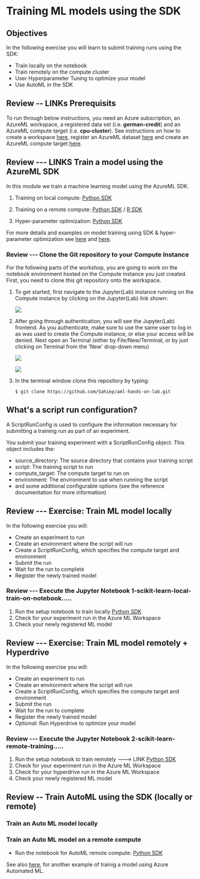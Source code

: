 # Training ML models using the SDK

## Objectives

In the following exercise you will learn to submit training runs using the SDK:
- Train locally on the notebook
- Train remotely on the compute cluster
- User Hyperparameter Tuning to optimize your model
- Use AutoML in the SDK

## Review -- LINKs Prerequisits

To run through below instructions, you need an Azure subscription, an AzureML workspace, a registered data set (i.e. **german-credit**) and an AzureML compute target (i.e. **cpu-cluster**). See instructions on how to create a workspace [here](../../../0-Setup/README.md), register an AzureML dataset [here](../../1-Concepts/2-Datastores-datasets/UI/README.md) and create an AzureML compute target [here](../../1-Concepts/0-Compute/UI/README.md).

## Review --- LINKS Train a model using the AzureML SDK

In this module we train a machine learning model using the AzureML SDK.

1. Training on local compute: [Python SDK](./Python/1-aml-training-and-hyperdrive/1-scikit-learn-local-training-on-notebook-plus-aml-ds-and-log/binayclassification-german-credit-notebook.ipynb) 

2. Training on a remote compute:  [Python SDK](./Python/1-aml-training-and-hyperdrive/2-scikit-learn-remote-training-on-aml-compute-plus-hyperdrive/binayclassification-german-credit-aml-compute-notebook.ipynb)  / [R SDK](./R/README.md)

3. Hyper-parameter optimization:  [Python SDK](./Python/1-aml-training-and-hyperdrive/2-scikit-learn-remote-training-on-aml-compute-plus-hyperdrive/binayclassification-german-credit-aml-compute-notebook.ipynb)

For more details and examples on model training using SDK & hyper-parameter optimization see [here](https://docs.microsoft.com/en-us/azure/machine-learning/tutorial-train-models-with-aml?view=azure-ml-py) and [here](https://docs.microsoft.com/en-us/azure/machine-learning/how-to-tune-hyperparameters?view=azure-ml-py).

### Review --- Clone the Git repository to your Compute Instance
For the following parts of the workshop, you are going to work on the notebook environment hosted on the Compute instance you just created. First, you need to clone this git repository onto the workspace.

1. To get started, first navigate to the Jupyter(Lab) instance running on the Compute instance by clicking on the Jupyter(Lab) link shown:

   ![](./media/computes_view.png)

  2. After going through authentication, you will see the Jupyter(Lab) frontend. As you authenticate, make sure to use the same user to log in as was used to create the Compute instance, or else your access will be denied. Next open an Terminal (either by File/New/Terminal, or by just clicking on Terminal from the 'New' drop-down menu)

     ![](./media/terminal_1.png)

     ![](./media/terminal_2.png)

3. In the terminal window clone this repository by typing:
   ```
   $ git clone https://github.com/Sahiep/aml-hands-on-lab.git
   ```

## What's a script run configuration?
A ScriptRunConfig is used to configure the information necessary for submitting a training run as part of an experiment.

You submit your training experiment with a ScriptRunConfig object. This object includes the:

* source_directory: The source directory that contains your training script
* script: The training script to run
* compute_target: The compute target to run on
* environment: The environment to use when running the script
* and some additional configurable options (see the reference documentation for more information)

## Review --- Exercise: Train ML model locally

In the following exercise you will:
- Create an experiment to run
- Create an environment where the script will run
- Create a ScriptRunConfig, which specifies the compute target and environment
- Submit the run
- Wait for the run to complete
- Register the newly trained model

### Review --- Execute the Jupyter Notebook 1-scikit-learn-local-train-on-notebook.....

1. Run the setup notebook to train locally [Python SDK](/sdk/local-compute/setup.ipynb) 
1. Check for your experiment run in the Azure ML Workspace
1. Check your newly registered ML model

## Review --- Exercise: Train ML model remotely + Hyperdrive

In the following exercise you will:
- Create an experiment to run
- Create an environment where the script will run
- Create a ScriptRunConfig, which specifies the compute target and environment
- Submit the run
- Wait for the run to complete
- Register the newly trained model
- *Optional*: Run Hyperdrive to optimize your model

### Review --- Execute the Jupyter Notebook 2-scikit-learn-remote-training.....

1. Run the setup notebook to train remotely ---> LINK [Python SDK](/sdk/local-compute/setup.ipynb) 
1. Check for your experiment run in the Azure ML Workspace
1. Check for your hyperdrive run in the Azure ML Workspace
1. Check your newly registered ML model

## Review -- Train AutoML using the SDK (locally or remote)

### Train an Auto ML model locally

### Train an Auto ML model on a remote compute

 - Run the notebook for AutoML remote compute:  [Python SDK](../SDK/remote-compute/binayclassification-german-credit-autoaml-remote-amlcompute.ipynb)

See also [here](https://docs.microsoft.com/en-us/azure/machine-learning/tutorial-auto-train-models?view=azure-ml-py), for another example of trainig a model using Azure Automated ML.

